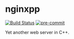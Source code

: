 # nginxpp

[![Build Status](https://github.com/yyang-pplus/nginxpp/workflows/nginxpp-master/badge.svg)](https://github.com/yyang-pplus/nginxpp/actions)
[![pre-commit](https://img.shields.io/badge/pre--commit-enabled-brightgreen?logo=pre-commit&logoColor=white)](https://github.com/pre-commit/pre-commit)

Yet another web server in C++.
